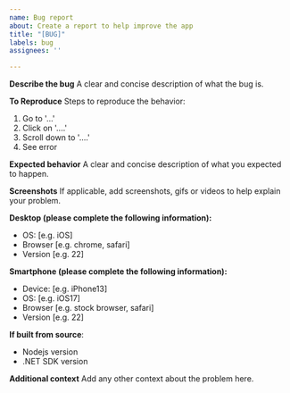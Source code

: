 ```yaml
---
name: Bug report
about: Create a report to help improve the app
title: "[BUG]"
labels: bug
assignees: ''

---
```


**Describe the bug**
A clear and concise description of what the bug is.

**To Reproduce**
Steps to reproduce the behavior:
1. Go to '...'
2. Click on '....'
3. Scroll down to '....'
4. See error

**Expected behavior**
A clear and concise description of what you expected to happen.

**Screenshots**
If applicable, add screenshots, gifs or videos to help explain your problem.

**Desktop (please complete the following information):**
 - OS: [e.g. iOS]
 - Browser [e.g. chrome, safari]
 - Version [e.g. 22]

**Smartphone (please complete the following information):**
 - Device: [e.g. iPhone13]
 - OS: [e.g. iOS17]
 - Browser [e.g. stock browser, safari]
 - Version [e.g. 22]

**If built from source**:
- Nodejs version
- .NET SDK version

**Additional context**
Add any other context about the problem here.
